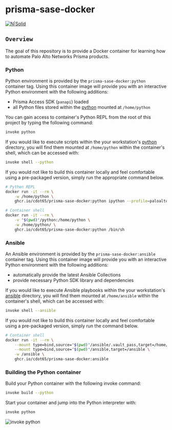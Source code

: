 # prisma-sase-docker

[![N|Solid](./images/paloaltonetworks_logo.png)](https://www.paloaltonetworks.com/)

## `Overview`

The goal of this repository is to provide a Docker container for learning how to automate Palo Alto Networks Prisma products.

### Python

Python environment is provided by the `prisma-sase-docker:python` container tag. Using this container image will provide you with an interactive Python environment with the following additions:

- Prisma Access SDK (`panapi`) loaded
- all Python files stored within the [python](./python/) mounted at `/home/python`

You can gain access to container's Python REPL from the root of this project by typing the following command:

```bash
invoke python
```

If you would like to execute scripts within the your workstation's [python](./python/) directory, you will find them mounted at `/home/python` within the container's shell, which can be accessed with:

```bash
invoke shell --python
```

If you would not like to build this container locally and feel comfortable using a pre-packaged version, simply run the appropriate command below.

```bash
# Python REPL
docker run -it --rm \
    -w /home/python \
    ghcr.io/cdot65/prisma-sase-docker:python ipython --profile=paloalto

# Container shell
docker run -it --rm \
    -v "$(pwd)"/python:/home/python \
    -w /home/python/ \
    ghcr.io/cdot65/prisma-sase-docker:python /bin/sh
```

### Ansible

An Ansible environment is provided by the `prisma-sase-docker:ansible` container tag. Using this container image will provide you with an interactive Python environment with the following additions:

- automatically provide the latest Ansible Collections
- provide necessary Python SDK library and dependencies

If you would like to execute Ansible playbooks within the your workstation's [ansible](./ansible/) directory, you will find them mounted at `/home/ansible` within the container's shell, which can be accessed with:

```bash
invoke shell --ansible
```

If you would not like to build this container locally and feel comfortable using a pre-packaged version, simply run the command below.

```bash
# Container shell
docker run -it --rm \
    --mount type=bind,source="$(pwd)"/ansible/.vault_pass,target=/home/runner/.vault_pass \
    --mount type=bind,source="$(pwd)"/ansible,target=/ansible \
    -w /ansible \
    ghcr.io/cdot65/prisma-sase-docker:ansible
```

### Building the Python container

Build your Python container with the following invoke command:

```bash
invoke build --python
```

Start your container and jump into the Python interpreter with:

```bash
invoke python
```

![invoke python](images/invoke_python.png)
